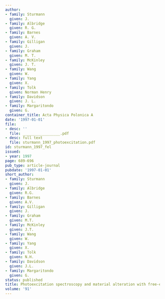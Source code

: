 ```yaml
---
author:
- family: Sturmann
  given: J.
- family: Albridge
  given: R. G.
- family: Barnes
  given: A. V.
- family: Gilligan
  given: J.
- family: Graham
  given: M. T.
- family: McKinley
  given: J. T.
- family: Wang
  given: W.
- family: Yang
  given: X.
- family: Tolk
  given: Norman Henry
- family: Davidson
  given: J. L.
- family: Margaritondo
  given: G.
container_title: Acta Physica Polonica A
date: '1997-01-01'
file:
- desc: ''
  file: _________________.pdf
- desc: full text
  file: sturmann_1997_photoexcitation.pdf
id: sturmann_1997_fel
issued:
- year: 1997
page: 689-696
pub_type: article-journal
pubdate: '1997-01-01'
short_author:
- family: Sturmann
  given: J.
- family: Albridge
  given: R.G.
- family: Barnes
  given: A.V.
- family: Gilligan
  given: J.
- family: Graham
  given: M.T.
- family: McKinley
  given: J.T.
- family: Wang
  given: W.
- family: Yang
  given: X.
- family: Tolk
  given: N.H.
- family: Davidson
  given: J.L.
- family: Margaritondo
  given: G.
status: published
title: Photoexcitation spectroscopy and material alteration with free-electron laser
volume: '91'
---
```

